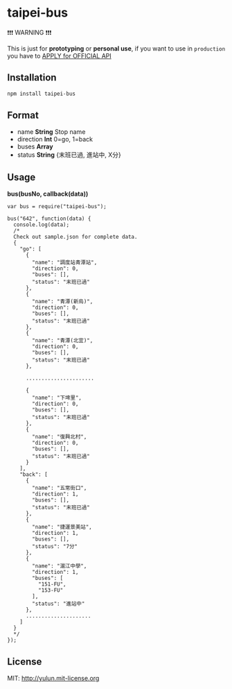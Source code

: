 taipei-bus
==========

:exclamation::exclamation::exclamation: WARNING :exclamation::exclamation::exclamation:

This is just for **prototyping** or **personal use**, if you want to use in `production` you have to [APPLY for OFFICIAL API](http://www.dot.taipei.gov.tw/ct.asp?xItem=3167481&CtNode=44829&mp=117001)

Installation
------------

```sh
npm install taipei-bus
```

Format
------
- name **String** Stop name
- direction **Int** 0=go, 1=back
- buses **Array** 
- status **String** {末班已過, 進站中, X分}


Usage
-----

**bus(busNo, callback(data))**

```
var bus = require("taipei-bus");

bus("642", function(data) {
  console.log(data);
  /*
  Check out sample.json for complete data.
  {
    "go": [
      {
        "name": "調度站青潭站",
        "direction": 0,
        "buses": [],
        "status": "末班已過"
      },
      {
        "name": "青潭(新烏)",
        "direction": 0,
        "buses": [],
        "status": "末班已過"
      },
      {
        "name": "青潭(北宜)",
        "direction": 0,
        "buses": [],
        "status": "末班已過"
      },
      
      ......................
      
      {
        "name": "下埤里",
        "direction": 0,
        "buses": [],
        "status": "末班已過"
      },
      {
        "name": "復興北村",
        "direction": 0,
        "buses": [],
        "status": "末班已過"
      }
    ],
    "back": [
      {
        "name": "五常街口",
        "direction": 1,
        "buses": [],
        "status": "末班已過"
      },
      {
        "name": "捷運景美站",
        "direction": 1,
        "buses": [],
        "status": "7分"
      },
      {
        "name": "滬江中學",
        "direction": 1,
        "buses": [
          "151-FU",
          "153-FU"
        ],
        "status": "進站中"
      },
      .....................
    ]
  }
  */
});

```


License
-------
MIT: http://yulun.mit-license.org
